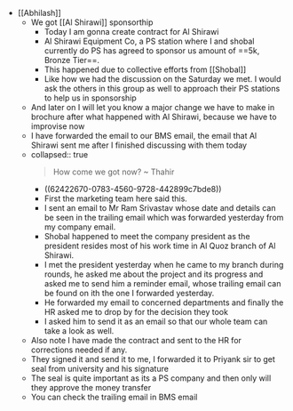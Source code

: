 - [[Abhilash]]
	- We got [[Al Shirawi]] sponsorthip
		- Today I am gonna create contract for Al Shirawi
		- Al Shirawi Equipment Co, a PS station where I and shobal currently do PS has agreed to sponsor us amount of ==5k, Bronze Tier==.
		- This happened due to collective efforts from [[Shobal]]
		- Like how we had the discussion on the Saturday we met. I would ask the others in this group as well to approach their PS stations to help us in sponsorship
	- And later on I will let you know a major change we have to make in brochure after what happened with Al Shirawi, because we have to improvise now
	- I have forwarded the email to our BMS email, the email that Al Shirawi sent me after I finished discussing with them today
	- collapsed:: true
	  > How come we got now?
	  > ~ Thahir
		- ((62422670-0783-4560-9728-442899c7bde8))
		- First the marketing team here said this.
		- I sent an email to Mr Ram Srivastav whose date and details can be seen in the trailing email which was forwarded yesterday from my company email.
		- Shobal happened to meet the company president as the president resides most of his work time in Al Quoz branch of Al Shirawi.
		- I met the president yesterday when he came to my branch during rounds, he asked me about the project and its progress and asked me to send him a reminder email, whose trailing email can be found on ith the one I forwarded yesterday.
		- He forwarded my email to concerned departments and finally the HR asked me to drop by for the decision they took
		- I asked him to send it as an email so that our whole team can take a look as well.
	- Also note I have made the contract and sent to the HR for corrections needed if any.
	- They signed it and send it to me, I forwarded it to Priyank sir to get seal from university and his signature
	- The seal is quite important as its a PS company and then only will they approve the money transfer
	- You can check the trailing email in BMS email